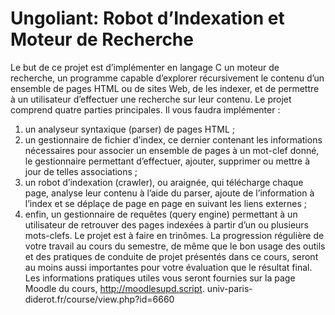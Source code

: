# Ungoliant: Robot d’Indexation et Moteur de Recherche
Le but de ce projet est d’implémenter en langage C un moteur de recherche, un programme capable d’explorer récursivement le contenu d’un ensemble de pages HTML ou de sites Web, de les indexer, et de permettre à un utilisateur d’effectuer une recherche sur leur contenu.
Le projet comprend quatre parties principales. Il vous faudra implémenter :
1. un analyseur syntaxique (parser) de pages HTML ;
2. un gestionnaire de fichier d’index, ce dernier contenant les informations nécessaires pour associer un ensemble de pages à un mot-clef donné, le gestionnaire permettant d’effectuer, ajouter, supprimer ou mettre à jour de telles associations ;
3. un robot d’indexation (crawler), ou araignée, qui télécharge chaque page, analyse leur contenu à l’aide du parser, ajoute de l’information à l’index et se déplaçe de page en page en suivant les liens externes ;
4. enfin, un gestionnaire de requêtes (query engine) permettant à un utilisateur de retrouver des pages indexées à partir d’un ou plusieurs mots-clefs. 
Le projet est à faire en trinômes. La progression régulière de votre travail au cours du semestre, de même que le bon usage des outils et des pratiques de conduite de projet présentés dans ce cours, seront au moins aussi importantes pour votre évaluation que le résultat final. Les informations pratiques utiles vous seront fournies sur la page Moodle du cours, 
http://moodlesupd.script. univ-paris-diderot.fr/course/view.php?id=6660
